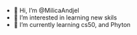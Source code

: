 - 👋 Hi, I’m @MilicaAndjel
- 👀 I’m interested in learning new skils
- 🌱 I’m currently learning cs50, and Phyton

<!---
MilicaAndjel/MilicaAndjel is a ✨ special ✨ repository because its `README.md` (this file) appears on your GitHub profile.
You can click the Preview link to take a look at your changes.
--->
